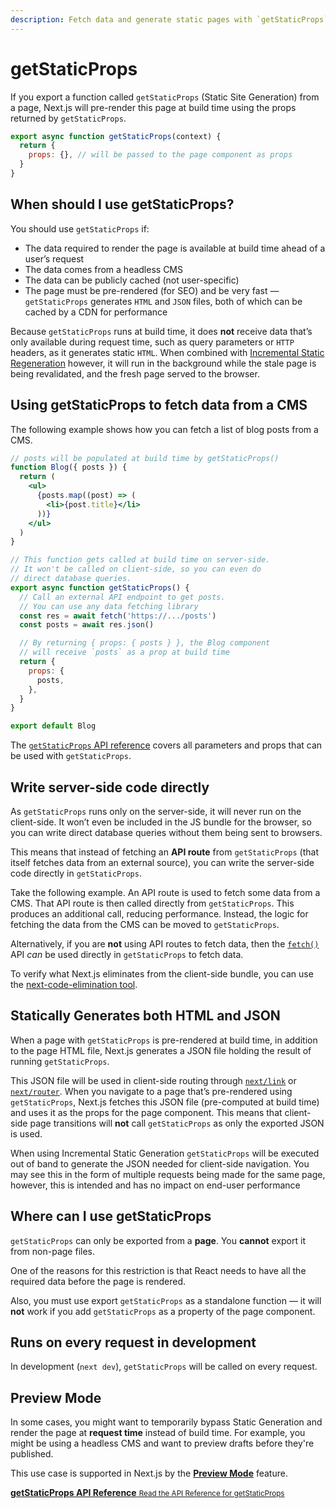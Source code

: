 ```yaml
---
description: Fetch data and generate static pages with `getStaticProps`. Learn more about this API for data fetching in Next.js.
---
```


# getStaticProps

If you export a function called `getStaticProps` (Static Site Generation) from a page, Next.js will pre-render this page at build time using the props returned by `getStaticProps`.

```jsx
export async function getStaticProps(context) {
  return {
    props: {}, // will be passed to the page component as props
  }
}
```

## When should I use getStaticProps?

You should use `getStaticProps` if:

- The data required to render the page is available at build time ahead of a user’s request
- The data comes from a headless CMS
- The data can be publicly cached (not user-specific)
- The page must be pre-rendered (for SEO) and be very fast — `getStaticProps` generates `HTML` and `JSON` files, both of which can be cached by a CDN for performance

Because `getStaticProps` runs at build time, it does **not** receive data that’s only available during request time, such as query parameters or `HTTP` headers, as it generates static `HTML`. When combined with [Incremental Static Regeneration](/docs/basic-features/data-fetching/incremental-static-regeneration.md) however, it will run in the background while the stale page is being revalidated, and the fresh page served to the browser.

## Using getStaticProps to fetch data from a CMS

The following example shows how you can fetch a list of blog posts from a CMS.

```jsx
// posts will be populated at build time by getStaticProps()
function Blog({ posts }) {
  return (
    <ul>
      {posts.map((post) => (
        <li>{post.title}</li>
      ))}
    </ul>
  )
}

// This function gets called at build time on server-side.
// It won't be called on client-side, so you can even do
// direct database queries.
export async function getStaticProps() {
  // Call an external API endpoint to get posts.
  // You can use any data fetching library
  const res = await fetch('https://.../posts')
  const posts = await res.json()

  // By returning { props: { posts } }, the Blog component
  // will receive `posts` as a prop at build time
  return {
    props: {
      posts,
    },
  }
}

export default Blog
```

The [`getStaticProps` API reference](/docs/api-reference/data-fetching/get-static-props.md) covers all parameters and props that can be used with `getStaticProps`.

## Write server-side code directly

As `getStaticProps` runs only on the server-side, it will never run on the client-side. It won’t even be included in the JS bundle for the browser, so you can write direct database queries without them being sent to browsers.

This means that instead of fetching an **API route** from `getStaticProps` (that itself fetches data from an external source), you can write the server-side code directly in `getStaticProps`.

Take the following example. An API route is used to fetch some data from a CMS. That API route is then called directly from `getStaticProps`. This produces an additional call, reducing performance. Instead, the logic for fetching the data from the CMS can be moved to `getStaticProps`.

Alternatively, if you are **not** using API routes to fetch data, then the [`fetch()`](https://developer.mozilla.org/en-US/docs/Web/API/Fetch_API) API _can_ be used directly in `getStaticProps` to fetch data.

To verify what Next.js eliminates from the client-side bundle, you can use the [next-code-elimination tool](https://next-code-elimination.vercel.app/).

## Statically Generates both HTML and JSON

When a page with `getStaticProps` is pre-rendered at build time, in addition to the page HTML file, Next.js generates a JSON file holding the result of running `getStaticProps`.

This JSON file will be used in client-side routing through [`next/link`](/docs/api-reference/next/link.md) or [`next/router`](/docs/api-reference/next/router.md). When you navigate to a page that’s pre-rendered using `getStaticProps`, Next.js fetches this JSON file (pre-computed at build time) and uses it as the props for the page component. This means that client-side page transitions will **not** call `getStaticProps` as only the exported JSON is used.

When using Incremental Static Generation `getStaticProps` will be executed out of band to generate the JSON needed for client-side navigation. You may see this in the form of multiple requests being made for the same page, however, this is intended and has no impact on end-user performance

## Where can I use getStaticProps

`getStaticProps` can only be exported from a **page**. You **cannot** export it from non-page files.

One of the reasons for this restriction is that React needs to have all the required data before the page is rendered.

Also, you must use export `getStaticProps` as a standalone function — it will **not** work if you add `getStaticProps` as a property of the page component.

## Runs on every request in development

In development (`next dev`), `getStaticProps` will be called on every request.

## Preview Mode

In some cases, you might want to temporarily bypass Static Generation and render the page at **request time** instead of build time. For example, you might be using a headless CMS and want to preview drafts before they're published.

This use case is supported in Next.js by the [**Preview Mode**](/docs/advanced-features/preview-mode.md) feature.

<div class="card">
  <a href="/docs/api-reference/data-fetching/get-static-props.md">
    <b>getStaticProps API Reference</b>
    <small>Read the API Reference for getStaticProps</small>
  </a>
</div>

